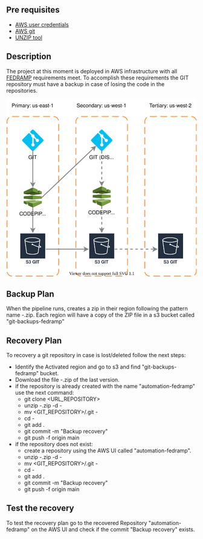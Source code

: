 ## Pre requisites
- [AWS user credentials](https://docs.aws.amazon.com/cli/latest/userguide/cli-configure-quickstart.html)
- [AWS git](https://docs.aws.amazon.com/cli/latest/userguide/cli-configure-quickstart.html)
- [UNZIP tool](https://speedysense.com/zip-and-unzip-command-in-ubuntu-terminal/)
## Description
The project at this moment is deployed in AWS infrastructure with all [FEDRAMP](https://www.fedramp.gov/)
requirements meet. To accomplish these requirements the GIT repository must have a backup in case of losing the code in the repositories.

![](../diagrams/workflows/backups/git.drawio.svg)

## Backup Plan
When the pipeline runs, creates a zip in their region following the pattern name <version>-<date>.zip. Each region will have a copy of the ZIP file in a s3
bucket called "git-backups-fedramp"

## Recovery Plan
To recovery a git repository in case is lost/deleted follow the next steps:
- Identify the Activated region and go to s3 and find "git-backups-fedramp" bucket.
- Download the file <version>-<date>.zip of the last version.
- if the repository is already created with the name "automation-fedramp" use the next command:
    - git clone <URL_REPOSITORY>
    - unzip <version>-<date>.zip -d <version>-<date>
    - mv <GIT_REPOSITORY>/.git <version>-<date> 
    - cd <version>-<date>
    - git add .
    - git commit -m "Backup recovery"
    - git push -f origin main
- if the repository does not exist:
    - create a repository using the AWS UI called "automation-fedramp".
    - unzip <version>-<date>.zip -d <version>-<date>
    - mv <GIT_REPOSITORY>/.git <version>-<date> 
    - cd <version>-<date>
    - git add .
    - git commit -m "Backup recovery"
    - git push -f origin main

## Test the recovery
To test the recovery plan go to the recovered Repository "automation-fedramp" on the AWS UI and check if the commit "Backup recovery" exists.